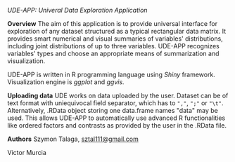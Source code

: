 *UDE-APP: Univeral Data Exploration Application*

**Overview**
The aim of this application is to provide universal interface for exploration of any dataset structured as a typical rectangular data matrix.
It provides smart numerical and visual summaries of variables' distributions, including joint distributions of up to three variables.
UDE-APP recognizes variables' types and choose an appropriate means of summarization and visualization.

UDE-APP is written in R programming language using _Shiny_ framework. Visualization engine is _ggplot_ and _ggvis_.

**Uploading data**
UDE works on data uploaded by the user. Dataset can be of text format with uniequivocal field separator, which has to `","`, `";"` or `"\t"`.
Alternatively, .RData object storing one data.frame names "data" may be used. This allows UDE-APP to automatically use advanced R functionalities like ordered factors and contrasts as provided by the user in the .RData file.

**Authors**
Szymon Talaga, sztal111@gmail.com

Victor Murcia
